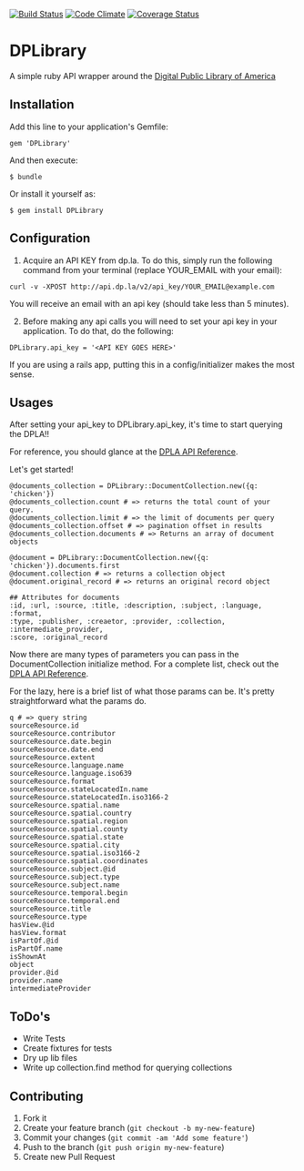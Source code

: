 [![Build Status](https://travis-ci.org/phereford/DPLibrary.png)](https://travis-ci.org/phereford/DPLibrary)
[![Code Climate](https://codeclimate.com/github/phereford/DPLibrary.png)](https://codeclimate.com/github/phereford/DPLibrary)
[![Coverage Status](https://coveralls.io/repos/phereford/DPLibrary/badge.png)](https://coveralls.io/r/phereford/DPLibrary)
# DPLibrary

A simple ruby API wrapper around the [Digital Public Library of
America](http://http://dp.la/info/developers/)

## Installation

Add this line to your application's Gemfile:

    gem 'DPLibrary'

And then execute:

    $ bundle

Or install it yourself as:

    $ gem install DPLibrary

## Configuration

1. Acquire an API KEY from dp.la. To do this, simply run the
following command from your terminal (replace YOUR_EMAIL with your
email):

```
curl -v -XPOST http://api.dp.la/v2/api_key/YOUR_EMAIL@example.com
```

You will receive an email with an api key (should take less than 5
minutes).

2) Before making any api calls you will need to set your api
key in your application. To do that, do the following:

```
DPLibrary.api_key = '<API KEY GOES HERE>'
```

If you are using a rails app, putting this in a config/initializer makes
the most sense.

## Usages

After setting your api_key to DPLibrary.api_key, it's time to start
querying the DPLA!!

For reference, you should glance at the [DPLA API
Reference](http://dp.la/info/developers).

Let's get started!
```
@documents_collection = DPLibrary::DocumentCollection.new({q: 'chicken'})
@documents_collection.count # => returns the total count of your query.
@documents_collection.limit # => the limit of documents per query
@documents_collection.offset # => pagination offset in results
@documents_collection.documents # => Returns an array of document objects
```

```
@document = DPLibrary::DocumentCollection.new({q: 'chicken'}).documents.first
@document.collection # => returns a collection object
@document.original_record # => returns an original record object

## Attributes for documents
:id, :url, :source, :title, :description, :subject, :language, :format,
:type, :publisher, :creaetor, :provider, :collection, :intermediate_provider,
:score, :original_record
```

Now there are many types of parameters you can pass in the
DocumentCollection initialize method. For a complete list, check out the
[DPLA API Reference](http://dp.la/info/developers).
 
For the lazy, here is a brief list of what those params can be. It's
pretty straightforward what the params do.

```
q # => query string 
sourceResource.id
sourceResource.contributor
sourceResource.date.begin
sourceResource.date.end
sourceResource.extent
sourceResource.language.name
sourceResource.language.iso639
sourceResource.format
sourceResource.stateLocatedIn.name
sourceResource.stateLocatedIn.iso3166-2
sourceResource.spatial.name
sourceResource.spatial.country
sourceResource.spatial.region
sourceResource.spatial.county
sourceResource.spatial.state
sourceResource.spatial.city
sourceResource.spatial.iso3166-2
sourceResource.spatial.coordinates
sourceResource.subject.@id
sourceResource.subject.type
sourceResource.subject.name
sourceResource.temporal.begin
sourceResource.temporal.end
sourceResource.title
sourceResource.type
hasView.@id
hasView.format
isPartOf.@id
isPartOf.name
isShownAt
object
provider.@id
provider.name
intermediateProvider
```

## ToDo's
* Write Tests
* Create fixtures for tests
* Dry up lib files
* Write up collection.find method for querying collections

## Contributing

1. Fork it
2. Create your feature branch (`git checkout -b my-new-feature`)
3. Commit your changes (`git commit -am 'Add some feature'`)
4. Push to the branch (`git push origin my-new-feature`)
5. Create new Pull Request
